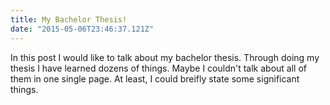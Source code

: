 ```yaml
---
title: My Bachelor Thesis!
date: "2015-05-06T23:46:37.121Z"
---
```


In this post I would like to talk about my bachelor thesis. Through doing my thesis I have learned dozens of things. Maybe I couldn't talk about all of them in one single page. At least, I could breifly state some significant things.  

